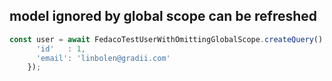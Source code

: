 ## model ignored by global scope can be refreshed

```typescript
const user = await FedacoTestUserWithOmittingGlobalScope.createQuery().create({
      'id'   : 1,
      'email': 'linbolen@gradii.com'
    });
```